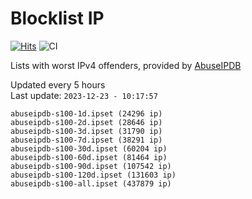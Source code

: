 # Blocklist IP

[![Hits](https://hits.seeyoufarm.com/api/count/incr/badge.svg?url=https%3A%2F%2Fgithub.com%2Fborestad%2Fblocklist-ip%2F&count_bg=%2379C83D&title_bg=%23555555&icon=&icon_color=%23E7E7E7&title=hits&edge_flat=false)](https://hits.seeyoufarm.com)  ![CI](https://img.shields.io/github/workflow/status/borestad/blocklist-ip/CI?style=flat-square)

Lists with worst IPv4 offenders, provided by [AbuseIPDB](https://www.abuseipdb.com/)

<!-- FOOTER-PLACEHOLDER -->
Updated every 5 hours<br>
Last update: `2023-12-23 - 10:17:57`
```
abuseipdb-s100-1d.ipset (24296 ip)
abuseipdb-s100-2d.ipset (28646 ip)
abuseipdb-s100-3d.ipset (31790 ip)
abuseipdb-s100-7d.ipset (38291 ip)
abuseipdb-s100-30d.ipset (60204 ip)
abuseipdb-s100-60d.ipset (81464 ip)
abuseipdb-s100-90d.ipset (107542 ip)
abuseipdb-s100-120d.ipset (131603 ip)
abuseipdb-s100-all.ipset (437879 ip)
```
